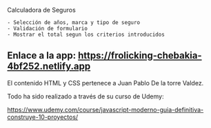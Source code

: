 Calculadora de Seguros

    - Selección de años, marca y tipo de seguro
    - Validación de formulario
    - Mostrar el total segun los criterios introducidos

Enlace a la app: https://frolicking-chebakia-4bf252.netlify.app
----------------------------------------------------------------------------------------

El contenido HTML y CSS pertenece a Juan Pablo De la torre Valdez. 


Todo ha sido realizado a través de su curso de Udemy:

https://www.udemy.com/course/javascript-moderno-guia-definitiva-construye-10-proyectos/
